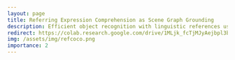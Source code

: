 ```yaml
---
layout: page
title: Referring Expression Comprehension as Scene Graph Grounding
description: Efficient object recognition with linguistic references using Graph Neural Networks and CLIP.
redirect: https://colab.research.google.com/drive/1MLjk_fcTjMJyAejbpl3bw82PjJy99aRk?usp=sharing
img: /assets/img/refcoco.png
importance: 2
---
```

